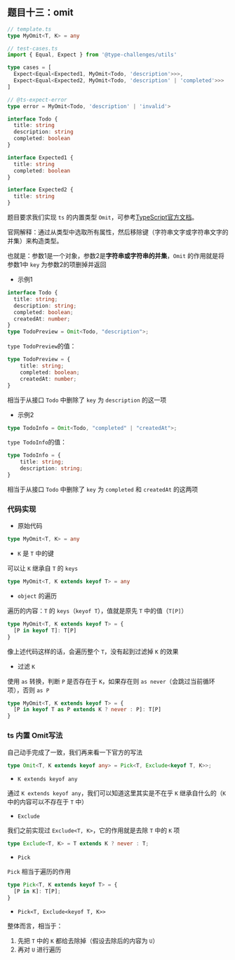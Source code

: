 ## 题目十三：omit

```ts
// template.ts
type MyOmit<T, K> = any
```

```ts
// test-cases.ts
import { Equal, Expect } from '@type-challenges/utils'

type cases = [
  Expect<Equal<Expected1, MyOmit<Todo, 'description'>>>,
  Expect<Equal<Expected2, MyOmit<Todo, 'description' | 'completed'>>>
]

// @ts-expect-error
type error = MyOmit<Todo, 'description' | 'invalid'>

interface Todo {
  title: string
  description: string
  completed: boolean
}

interface Expected1 {
  title: string
  completed: boolean
}

interface Expected2 {
  title: string
}
```

题目要求我们实现 `ts` 的内置类型 `Omit`，可参考[TypeScript官方文档](https://www.typescriptlang.org/docs/handbook/utility-types.html#omittype-keys)。

官网解释：通过从类型中选取所有属性，然后移除键（字符串文字或字符串文字的并集）来构造类型。

也就是：参数1是一个对象，参数2是**字符串或字符串的并集**，`Omit` 的作用就是将参数1中 `key` 为参数2的项删掉并返回



- 示例1

```ts
interface Todo {
  title: string;
  description: string;
  completed: boolean;
  createdAt: number;
}
type TodoPreview = Omit<Todo, "description">; 
```

`type TodoPreview`的值：

```ts
type TodoPreview = {
    title: string;
    completed: boolean;
    createdAt: number;
}
```

相当于从接口 `Todo` 中删除了 `key` 为 `description` 的这一项



- 示例2

```ts
type TodoInfo = Omit<Todo, "completed" | "createdAt">;
```

`type TodoInfo`的值：

```ts
type TodoInfo = {
    title: string;
    description: string;
}
```

相当于从接口 `Todo` 中删除了 `key` 为 `completed` 和 `createdAt` 的这两项



### 代码实现

- 原始代码

```ts
type MyOmit<T, K> = any
```

- `K` 是 `T` 中的键

可以让 `K` 继承自 `T` 的 `keys`

```ts
type MyOmit<T, K extends keyof T> = any
```

- `object` 的遍历

遍历的内容：`T` 的 `keys`（`keyof T`），值就是原先 `T` 中的值（`T[P]`）

```ts
type MyOmit<T, K extends keyof T> = {
  [P in keyof T]: T[P]
}
```

像上述代码这样的话，会遍历整个 `T`，没有起到过滤掉 `K` 的效果

- 过滤 `K`

使用 `as` 转换，判断 `P` 是否存在于 `K`，如果存在则 `as never`（会跳过当前循环项），否则 `as P`

```ts
type MyOmit<T, K extends keyof T> = {
  [P in keyof T as P extends K ? never : P]: T[P]
}
```



### ts 内置 Omit写法

自己动手完成了一致，我们再来看一下官方的写法

```ts
type Omit<T, K extends keyof any> = Pick<T, Exclude<keyof T, K>>;
```

- `K extends keyof any`

通过 `K extends keyof any`，我们可以知道这里其实是不在乎 `K` 继承自什么的（`K`中的内容可以不存在于 `T` 中）

- `Exclude`

我们之前实现过 `Exclude<T, K>`，它的作用就是去除 `T` 中的 `K` 项

```ts
type Exclude<T, K> = T extends K ? never : T;
```

- `Pick`

`Pick` 相当于遍历的作用

```ts
type Pick<T, K extends keyof T> = {
  [P in K]: T[P];
}
```

- `Pick<T, Exclude<keyof T, K>>`

整体而言，相当于：

1. 先把 `T` 中的 `K` 都给去除掉（假设去除后的内容为 `U`）
2. 再对 `U` 进行遍历

































